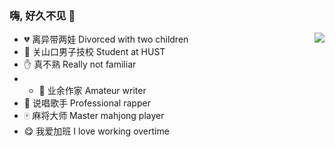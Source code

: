 ### 嗨, 好久不见 👋


<a href="https://github.com/DingjieFu">
<img align="right" src="https://github-readme-stats.vercel.app/api?username=DingjieFu&theme=dracula&hide_title=true&show_icons=true&icon_color=a7535a&text_color=474b4c&bg_color=ffffff">
</a>

  
- :broken_heart: 离异带两娃 Divorced with two children  
- :school: 关山口男子技校 Student at HUST
- :raised_hand: 真不熟 Really not familiar
- - :scroll: 业余作家 Amateur writer
- :microphone: 说唱歌手 Professional rapper
- :mahjong: 麻将大师 Master mahjong player
- :yum: 我爱加班 I love working overtime
